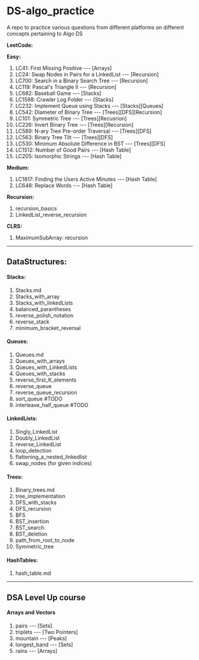 # DS-algo_practice
A repo to practice various questions from different platforms on different concepts pertaining to Algo DS

**LeetCode:**

**Easy:**
1. LC41: First Missing Positive --- [Arrays]
2. LC24: Swap Nodes in Pairs for a LinkedList --- [Recursion]
3. LC700: Search in a Binary Search Tree --- [Recursion]
4. LC119: Pascal's Triangle II --- [Recursion]
5. LC682: Baseball Game --- [Stacks]
6. LC1598: Crawler Log Folder --- [Stacks]
7. LC232: Implement Queue using Stacks --- [Stacks][Queues]
8. LC542: Diameter of Binary Tree --- [Trees][DFS][Recursion]
9. LC101: Symmetric Tree --- [Trees][Recusrion]
10. LC226: Invert Binary Tree --- [Trees][Recursion]
11. LC589: N-ary Tree Pre-order Traversal --- [Trees][DFS]
12. LC563: Binary Tree Tilt --- [Trees][DFS]
13. LC530: Minimum Absolute Difference in BST --- [Trees][DFS]
14. LC1512: Number of Good Pairs --- [Hash Table]
15. LC205: Isomorphic Strings --- [Hash Table]


**Medium:**
1. LC1817: Finding the Users Active Minutes --- [Hash Table]
2. LC648: Replace Words --- [Hash Table]



**Recursion:**
1. recursion_basics
2. LinkedList_reverse_recursion


**CLRS:**
1. MaximumSubArray: recursion


---


## DataStructures:

#### Stacks:
1. Stacks.md
2. Stacks_with_array
3. Stacks_with_linkedLists
4. balanced_parantheses
5. reverse_polish_notation
6. reverse_stack
7. minimum_bracket_reversal



#### Queues:
1. Queues.md
2. Queues_with_arrays
3. Queues_with_LinkedLists
4. Queues_with_stacks
5. reverse_first_K_elements
6. reverse_queue
7. reverse_queue_recursion
8. sort_queue #TODO
9. interleave_half_queue #TODO



#### LinkedLists:
1. Singly_LinkedList
2. Doubly_LinkedList
3. reverse_LinkedList
4. loop_detection
5. flattening_a_nested_linkedlist 
6. swap_nodes (for given indices)



#### Trees:
1. Binary_trees.md
2. tree_implementation
3. DFS_with_stacks
4. DFS_recursion
5. BFS
6. BST_insertion
7. BST_search
8. BST_deletion
9. path_from_root_to_node
10. Symmetric_tree



#### HashTables:
1. hash_table.md


---
## DSA Level Up course

#### Arrays and Vectors
1. pairs --- [Sets] 
2. triplets --- [Two Pointers]
3. mountain --- [Peaks]
4. longest_band --- [Sets]
5. rains --- [Arrays]
